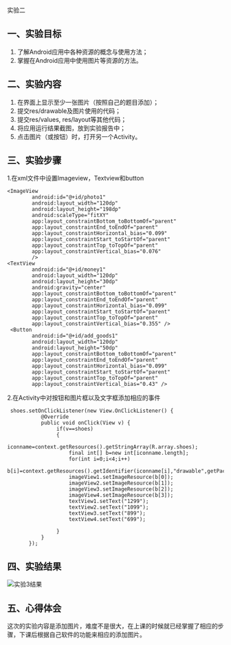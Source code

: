  实验二

## 一、实验目标

1. 了解Android应用中各种资源的概念与使用方法；
2. 掌握在Android应用中使用图片等资源的方法。

## 二、实验内容

1. 在界面上显示至少一张图片（按照自己的题目添加）；
2. 提交res/drawable及图片使用的代码；
3. 提交res/values, res/layout等其他代码；
4. 将应用运行结果截图，放到实验报告中；
5. 点击图片（或按钮）时，打开另一个Activity。

## 三、实验步骤
1.在xml文件中设置Imageview，Textview和button 
```
<ImageView
        android:id="@+id/photo1"
        android:layout_width="120dp"
        android:layout_height="198dp"
        android:scaleType="fitXY"
        app:layout_constraintBottom_toBottomOf="parent"
        app:layout_constraintEnd_toEndOf="parent"
        app:layout_constraintHorizontal_bias="0.099"
        app:layout_constraintStart_toStartOf="parent"
        app:layout_constraintTop_toTopOf="parent"
        app:layout_constraintVertical_bias="0.076"
        />
<TextView
        android:id="@+id/money1"
        android:layout_width="120dp"
        android:layout_height="30dp"
        android:gravity="center"
        app:layout_constraintBottom_toBottomOf="parent"
        app:layout_constraintEnd_toEndOf="parent"
        app:layout_constraintHorizontal_bias="0.099"
        app:layout_constraintStart_toStartOf="parent"
        app:layout_constraintTop_toTopOf="parent"
        app:layout_constraintVertical_bias="0.355" />
 <Button
        android:id="@+id/add_goods1"
        android:layout_width="120dp"
        android:layout_height="50dp"
        app:layout_constraintBottom_toBottomOf="parent"
        app:layout_constraintEnd_toEndOf="parent"
        app:layout_constraintHorizontal_bias="0.099"
        app:layout_constraintStart_toStartOf="parent"
        app:layout_constraintTop_toTopOf="parent"
        app:layout_constraintVertical_bias="0.43" />
```
2.在Activity中对按钮和图片框以及文字框添加相应的事件
```
 shoes.setOnClickListener(new View.OnClickListener() {
           @Override
           public void onClick(View v) {
                if(v==shoes)
                {
                     iconname=context.getResources().getStringArray(R.array.shoes);
                    final int[] b=new int[iconname.length];
                    for(int i=0;i<4;i++)
                        b[i]=context.getResources().getIdentifier(iconname[i],"drawable",getPackageName());
                    imageView1.setImageResource(b[0]);
                    imageView2.setImageResource(b[1]);
                    imageView3.setImageResource(b[2]);
                    imageView4.setImageResource(b[3]);
                    textView1.setText("1299");
                    textView2.setText("1099");
                    textView3.setText("899");
                    textView4.setText("699");

                }
           }
       });
 ```
## 四、实验结果
![实验3结果](https://github.com/wjm20000603/android-labs-2020/tree/master/students/net1814080903206/photo/t3.jpg)

## 五、心得体会
这次的实验内容是添加图片，难度不是很大，在上课的时候就已经掌握了相应的步骤，下课后根据自己软件的功能来相应的添加图片。

